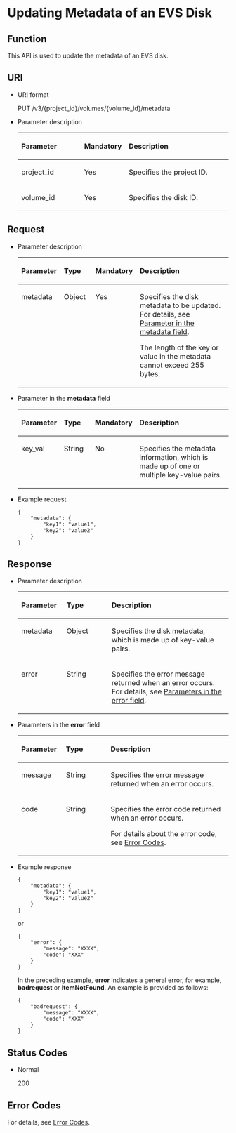 # Updating Metadata of an EVS Disk<a name="evs_04_3040"></a>

## Function<a name="section19390540"></a>

This API is used to update the metadata of an EVS disk.

## URI<a name="section40297137"></a>

-   URI format

    PUT /v3/\{project\_id\}/volumes/\{volume\_id\}/metadata

-   Parameter description

    <a name="table8745607"></a>
    <table><thead align="left"><tr id="row15985080"><th class="cellrowborder" valign="top" width="30.509999999999998%" id="mcps1.1.4.1.1"><p id="p19723089"><a name="p19723089"></a><a name="p19723089"></a>Parameter</p>
    </th>
    <th class="cellrowborder" valign="top" width="18.48%" id="mcps1.1.4.1.2"><p id="p54066375"><a name="p54066375"></a><a name="p54066375"></a>Mandatory</p>
    </th>
    <th class="cellrowborder" valign="top" width="51.01%" id="mcps1.1.4.1.3"><p id="p17300225"><a name="p17300225"></a><a name="p17300225"></a>Description</p>
    </th>
    </tr>
    </thead>
    <tbody><tr id="row59140967"><td class="cellrowborder" valign="top" width="30.509999999999998%" headers="mcps1.1.4.1.1 "><p id="p25689059"><a name="p25689059"></a><a name="p25689059"></a>project_id</p>
    </td>
    <td class="cellrowborder" valign="top" width="18.48%" headers="mcps1.1.4.1.2 "><p id="p439002"><a name="p439002"></a><a name="p439002"></a>Yes</p>
    </td>
    <td class="cellrowborder" valign="top" width="51.01%" headers="mcps1.1.4.1.3 "><p id="p35559222"><a name="p35559222"></a><a name="p35559222"></a>Specifies the project ID.</p>
    </td>
    </tr>
    <tr id="row51597550"><td class="cellrowborder" valign="top" width="30.509999999999998%" headers="mcps1.1.4.1.1 "><p id="p18651996"><a name="p18651996"></a><a name="p18651996"></a>volume_id</p>
    </td>
    <td class="cellrowborder" valign="top" width="18.48%" headers="mcps1.1.4.1.2 "><p id="p34416674"><a name="p34416674"></a><a name="p34416674"></a>Yes</p>
    </td>
    <td class="cellrowborder" valign="top" width="51.01%" headers="mcps1.1.4.1.3 "><p id="p36287209"><a name="p36287209"></a><a name="p36287209"></a>Specifies the disk ID.</p>
    </td>
    </tr>
    </tbody>
    </table>


## Request<a name="section27129916"></a>

-   Parameter description

    <a name="evs_04_2076_table31588048"></a>
    <table><thead align="left"><tr id="evs_04_2076_row57330849"><th class="cellrowborder" valign="top" width="17.49%" id="mcps1.1.5.1.1"><p id="evs_04_2076_p13287175"><a name="evs_04_2076_p13287175"></a><a name="evs_04_2076_p13287175"></a>Parameter</p>
    </th>
    <th class="cellrowborder" valign="top" width="15.22%" id="mcps1.1.5.1.2"><p id="evs_04_2076_p2519427"><a name="evs_04_2076_p2519427"></a><a name="evs_04_2076_p2519427"></a>Type</p>
    </th>
    <th class="cellrowborder" valign="top" width="18.42%" id="mcps1.1.5.1.3"><p id="evs_04_2076_p2747002"><a name="evs_04_2076_p2747002"></a><a name="evs_04_2076_p2747002"></a>Mandatory</p>
    </th>
    <th class="cellrowborder" valign="top" width="48.870000000000005%" id="mcps1.1.5.1.4"><p id="evs_04_2076_p21180630"><a name="evs_04_2076_p21180630"></a><a name="evs_04_2076_p21180630"></a>Description</p>
    </th>
    </tr>
    </thead>
    <tbody><tr id="evs_04_2076_row53167494153413"><td class="cellrowborder" valign="top" width="17.49%" headers="mcps1.1.5.1.1 "><p id="evs_04_2076_p11599783153413"><a name="evs_04_2076_p11599783153413"></a><a name="evs_04_2076_p11599783153413"></a>metadata</p>
    </td>
    <td class="cellrowborder" valign="top" width="15.22%" headers="mcps1.1.5.1.2 "><p id="evs_04_2076_p58405153413"><a name="evs_04_2076_p58405153413"></a><a name="evs_04_2076_p58405153413"></a>Object</p>
    </td>
    <td class="cellrowborder" valign="top" width="18.42%" headers="mcps1.1.5.1.3 "><p id="evs_04_2076_p4730855153413"><a name="evs_04_2076_p4730855153413"></a><a name="evs_04_2076_p4730855153413"></a>Yes</p>
    </td>
    <td class="cellrowborder" valign="top" width="48.870000000000005%" headers="mcps1.1.5.1.4 "><p id="evs_04_2076_p47654998153413"><a name="evs_04_2076_p47654998153413"></a><a name="evs_04_2076_p47654998153413"></a>Specifies the disk metadata to be updated. For details, see <a href="#evs_04_2076_li54973602211845">Parameter in the metadata field</a>.</p>
    <p id="evs_04_2076_p16564956142512"><a name="evs_04_2076_p16564956142512"></a><a name="evs_04_2076_p16564956142512"></a><span id="evs_04_2076_text17527183012510"><a name="evs_04_2076_text17527183012510"></a><a name="evs_04_2076_text17527183012510"></a>The length of the key or value in the metadata cannot exceed 255 bytes.</span></p>
    </td>
    </tr>
    </tbody>
    </table>

-   <a name="evs_04_2076_li54973602211845"></a>Parameter in the  **metadata**  field

    <a name="evs_04_2076_table32717123212358"></a>
    <table><thead align="left"><tr id="evs_04_2076_row2280240212358"><th class="cellrowborder" valign="top" width="17.49%" id="mcps1.1.5.1.1"><p id="evs_04_2076_p1603155994915"><a name="evs_04_2076_p1603155994915"></a><a name="evs_04_2076_p1603155994915"></a>Parameter</p>
    </th>
    <th class="cellrowborder" valign="top" width="15.22%" id="mcps1.1.5.1.2"><p id="evs_04_2076_p62487767212358"><a name="evs_04_2076_p62487767212358"></a><a name="evs_04_2076_p62487767212358"></a>Type</p>
    </th>
    <th class="cellrowborder" valign="top" width="18.05%" id="mcps1.1.5.1.3"><p id="evs_04_2076_p28344363212358"><a name="evs_04_2076_p28344363212358"></a><a name="evs_04_2076_p28344363212358"></a>Mandatory</p>
    </th>
    <th class="cellrowborder" valign="top" width="49.24%" id="mcps1.1.5.1.4"><p id="evs_04_2076_p14192096212358"><a name="evs_04_2076_p14192096212358"></a><a name="evs_04_2076_p14192096212358"></a>Description</p>
    </th>
    </tr>
    </thead>
    <tbody><tr id="evs_04_2076_row8709150212358"><td class="cellrowborder" valign="top" width="17.49%" headers="mcps1.1.5.1.1 "><p id="evs_04_2076_p34352524212358"><a name="evs_04_2076_p34352524212358"></a><a name="evs_04_2076_p34352524212358"></a>key_val</p>
    </td>
    <td class="cellrowborder" valign="top" width="15.22%" headers="mcps1.1.5.1.2 "><p id="evs_04_2076_p31091026212358"><a name="evs_04_2076_p31091026212358"></a><a name="evs_04_2076_p31091026212358"></a>String</p>
    </td>
    <td class="cellrowborder" valign="top" width="18.05%" headers="mcps1.1.5.1.3 "><p id="evs_04_2076_p35345177212358"><a name="evs_04_2076_p35345177212358"></a><a name="evs_04_2076_p35345177212358"></a>No</p>
    </td>
    <td class="cellrowborder" valign="top" width="49.24%" headers="mcps1.1.5.1.4 "><p id="evs_04_2076_p44387080212358"><a name="evs_04_2076_p44387080212358"></a><a name="evs_04_2076_p44387080212358"></a>Specifies the metadata information, which is made up of one or multiple key-value pairs.</p>
    </td>
    </tr>
    </tbody>
    </table>

-   Example request

    ```
    {
        "metadata": {
            "key1": "value1", 
            "key2": "value2"
        }
    }
    ```


## Response<a name="section42842654"></a>

-   Parameter description

    <a name="evs_04_2076_table11977025201856"></a>
    <table><thead align="left"><tr id="evs_04_2076_row8102228201856"><th class="cellrowborder" valign="top" width="21.43%" id="mcps1.1.4.1.1"><p id="evs_04_2076_p52300707201856"><a name="evs_04_2076_p52300707201856"></a><a name="evs_04_2076_p52300707201856"></a>Parameter</p>
    </th>
    <th class="cellrowborder" valign="top" width="21.43%" id="mcps1.1.4.1.2"><p id="evs_04_2076_p3642697315541"><a name="evs_04_2076_p3642697315541"></a><a name="evs_04_2076_p3642697315541"></a>Type</p>
    </th>
    <th class="cellrowborder" valign="top" width="57.14%" id="mcps1.1.4.1.3"><p id="evs_04_2076_p17319263201856"><a name="evs_04_2076_p17319263201856"></a><a name="evs_04_2076_p17319263201856"></a>Description</p>
    </th>
    </tr>
    </thead>
    <tbody><tr id="evs_04_2076_row60683035201856"><td class="cellrowborder" valign="top" width="21.43%" headers="mcps1.1.4.1.1 "><p id="evs_04_2076_p16378828201856"><a name="evs_04_2076_p16378828201856"></a><a name="evs_04_2076_p16378828201856"></a>metadata</p>
    </td>
    <td class="cellrowborder" valign="top" width="21.43%" headers="mcps1.1.4.1.2 "><p id="evs_04_2076_p6490369115541"><a name="evs_04_2076_p6490369115541"></a><a name="evs_04_2076_p6490369115541"></a>Object</p>
    </td>
    <td class="cellrowborder" valign="top" width="57.14%" headers="mcps1.1.4.1.3 "><p id="evs_04_2076_p20205612201856"><a name="evs_04_2076_p20205612201856"></a><a name="evs_04_2076_p20205612201856"></a>Specifies the disk metadata, which is made up of key-value pairs.</p>
    </td>
    </tr>
    <tr id="evs_04_2076_row1896317141164"><td class="cellrowborder" valign="top" width="21.43%" headers="mcps1.1.4.1.1 "><p id="evs_04_2076_p129522216412"><a name="evs_04_2076_p129522216412"></a><a name="evs_04_2076_p129522216412"></a>error</p>
    </td>
    <td class="cellrowborder" valign="top" width="21.43%" headers="mcps1.1.4.1.2 "><p id="evs_04_2076_p1595262111415"><a name="evs_04_2076_p1595262111415"></a><a name="evs_04_2076_p1595262111415"></a>String</p>
    </td>
    <td class="cellrowborder" valign="top" width="57.14%" headers="mcps1.1.4.1.3 "><p id="evs_04_2076_p109527215417"><a name="evs_04_2076_p109527215417"></a><a name="evs_04_2076_p109527215417"></a>Specifies the error message returned when an error occurs. For details, see <a href="#evs_04_2076_li0419202382514">Parameters in the error field</a>.</p>
    </td>
    </tr>
    </tbody>
    </table>

-   <a name="evs_04_2076_li0419202382514"></a>Parameters in the  **error**  field

    <a name="evs_04_2076_evs_04_2013_table15441099103019"></a>
    <table><thead align="left"><tr id="evs_04_2076_evs_04_2013_row54094047103019"><th class="cellrowborder" valign="top" width="21.17788221177882%" id="mcps1.1.4.1.1"><p id="evs_04_2076_evs_04_2013_p19541716103019"><a name="evs_04_2076_evs_04_2013_p19541716103019"></a><a name="evs_04_2076_evs_04_2013_p19541716103019"></a>Parameter</p>
    </th>
    <th class="cellrowborder" valign="top" width="21.17788221177882%" id="mcps1.1.4.1.2"><p id="evs_04_2076_evs_04_2013_p39375186103019"><a name="evs_04_2076_evs_04_2013_p39375186103019"></a><a name="evs_04_2076_evs_04_2013_p39375186103019"></a>Type</p>
    </th>
    <th class="cellrowborder" valign="top" width="57.64423557644236%" id="mcps1.1.4.1.3"><p id="evs_04_2076_evs_04_2013_p38578950103019"><a name="evs_04_2076_evs_04_2013_p38578950103019"></a><a name="evs_04_2076_evs_04_2013_p38578950103019"></a>Description</p>
    </th>
    </tr>
    </thead>
    <tbody><tr id="evs_04_2076_evs_04_2013_row59401790103019"><td class="cellrowborder" valign="top" width="21.17788221177882%" headers="mcps1.1.4.1.1 "><p id="evs_04_2076_evs_04_2013_p46815658103019"><a name="evs_04_2076_evs_04_2013_p46815658103019"></a><a name="evs_04_2076_evs_04_2013_p46815658103019"></a>message</p>
    </td>
    <td class="cellrowborder" valign="top" width="21.17788221177882%" headers="mcps1.1.4.1.2 "><p id="evs_04_2076_evs_04_2013_p33971979103019"><a name="evs_04_2076_evs_04_2013_p33971979103019"></a><a name="evs_04_2076_evs_04_2013_p33971979103019"></a>String</p>
    </td>
    <td class="cellrowborder" valign="top" width="57.64423557644236%" headers="mcps1.1.4.1.3 "><p id="evs_04_2076_evs_04_2013_p21623243103019"><a name="evs_04_2076_evs_04_2013_p21623243103019"></a><a name="evs_04_2076_evs_04_2013_p21623243103019"></a>Specifies the error message returned when an error occurs.</p>
    </td>
    </tr>
    <tr id="evs_04_2076_evs_04_2013_row60391466103019"><td class="cellrowborder" valign="top" width="21.17788221177882%" headers="mcps1.1.4.1.1 "><p id="evs_04_2076_evs_04_2013_p59870541103019"><a name="evs_04_2076_evs_04_2013_p59870541103019"></a><a name="evs_04_2076_evs_04_2013_p59870541103019"></a>code</p>
    </td>
    <td class="cellrowborder" valign="top" width="21.17788221177882%" headers="mcps1.1.4.1.2 "><p id="evs_04_2076_evs_04_2013_p17675690103019"><a name="evs_04_2076_evs_04_2013_p17675690103019"></a><a name="evs_04_2076_evs_04_2013_p17675690103019"></a>String</p>
    </td>
    <td class="cellrowborder" valign="top" width="57.64423557644236%" headers="mcps1.1.4.1.3 "><p id="evs_04_2076_evs_04_2013_p6087468103019"><a name="evs_04_2076_evs_04_2013_p6087468103019"></a><a name="evs_04_2076_evs_04_2013_p6087468103019"></a>Specifies the error code returned when an error occurs.</p>
    <p id="evs_04_2076_evs_04_2013_p54787218103019"><a name="evs_04_2076_evs_04_2013_p54787218103019"></a><a name="evs_04_2076_evs_04_2013_p54787218103019"></a>For details about the error code, see <a href="error-codes.md">Error Codes</a>.</p>
    </td>
    </tr>
    </tbody>
    </table>

-   Example response

    ```
    {
        "metadata": {
            "key1": "value1", 
            "key2": "value2"
        }
    }
    ```

    or

    ```
    {
        "error": {
            "message": "XXXX", 
            "code": "XXX"
        }
    }
    ```

    In the preceding example,  **error**  indicates a general error, for example,  **badrequest**  or  **itemNotFound**. An example is provided as follows:

    ```
    {
        "badrequest": {
            "message": "XXXX", 
            "code": "XXX"
        }
    }
    ```


## Status Codes<a name="section50039568"></a>

-   Normal

    200


## Error Codes<a name="section431317151242"></a>

For details, see  [Error Codes](error-codes.md).

